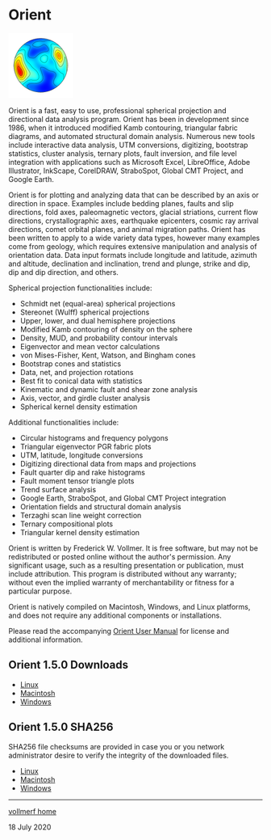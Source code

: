 # Orient 
![Orient](images/OrientIcon_128.png)

Orient is a fast, easy to use, professional spherical projection and directional data analysis program. Orient has been in development since 1986, when it introduced modified Kamb contouring, triangular fabric diagrams, and automated structural domain analysis. Numerous new tools include interactive data analysis, UTM conversions, digitizing, bootstrap statistics, cluster analysis, ternary plots, fault inversion, and file level integration with applications such as Microsoft Excel, LibreOffice, Adobe Illustrator, InkScape, CorelDRAW, StraboSpot, Global CMT Project, and Google Earth.

Orient is for plotting and analyzing data that can be described by an axis or direction in space. Examples include bedding planes, faults and slip directions, fold axes, paleomagnetic vectors, glacial striations, current flow directions, crystallographic axes, earthquake epicenters, cosmic ray arrival directions, comet orbital planes, and animal migration paths. Orient has been written to apply to a wide variety data types, however many examples come from geology, which requires extensive manipulation and analysis of orientation data. Data input formats include longitude and latitude, azimuth and altitude, declination and inclination, trend and plunge, strike and dip, dip and dip direction, and others.

Spherical projection functionalities include:

* Schmidt net (equal-area) spherical projections
* Stereonet (Wulff) spherical projections
* Upper, lower, and dual hemisphere projections
* Modified Kamb contouring of density on the sphere
* Density, MUD, and probability contour intervals
* Eigenvector and mean vector calculations
* von Mises-Fisher, Kent, Watson, and Bingham cones
* Bootstrap cones and statistics
* Data, net, and projection rotations
* Best fit to conical data with statistics
* Kinematic and dynamic fault and shear zone analysis
* Axis, vector, and girdle cluster analysis
* Spherical kernel density estimation

Additional functionalities include:

* Circular histograms and frequency polygons
* Triangular eigenvector PGR fabric plots
* UTM, latitude, longitude conversions
* Digitizing directional data from maps and projections
* Fault quarter dip and rake histograms
* Fault moment tensor triangle plots
* Trend surface analysis
* Google Earth, StraboSpot, and Global CMT Project integration
* Orientation fields and structural domain analysis
* Terzaghi scan line weight correction
* Ternary compositional plots
* Triangular kernel density estimation

Orient is written by Frederick W. Vollmer. It is free software, but may not be redistributed or posted online without the author's permission. Any significant usage, such as a resulting presentation or publication, must include attribution. This program is distributed without any warranty; without even the implied warranty of merchantability or fitness for a particular purpose. 

Orient is natively compiled on Macintosh, Windows, and Linux platforms, and does not require any additional components or installations. 

Please read the accompanying [Orient User Manual](https://www.frederickvollmer.com/orient/download/Orient_User_Manual.pdf) for license and additional information.


## Orient 1.5.0 Downloads

* [Linux](http://www.frederickvollmer.com/orient/download.php?file=Orient_3.12.0_Lin.tgz)
* [Macintosh](http://www.frederickvollmer.com/orient/download.php?file=Orient_3.12.0_Mac.dmg)
* [Windows](http://www.frederickvollmer.com/orient/download.php?file=Orient_3.12.0_Win.zip) 

## Orient 1.5.0 SHA256

SHA256 file checksums are provided in case you or you network administrator desire to verify the integrity of the downloaded files. 

* [Linux](http://www.frederickvollmer.com/orient/download.php?file=Orient_3.12.0_Lin.tgz.sha256) 
* [Macintosh](http://www.frederickvollmer.com/orient/download.php?file=Orient_3.12.0_Mac.dmg.sha256) 
* [Windows](http://www.frederickvollmer.com/orient/download.php?file=Orient_3.12.0_Win.zip.sha256) 

--- 

[vollmerf home](../)

18 July 2020

